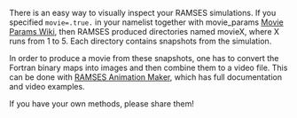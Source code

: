 

There is an easy way to visually inspect your RAMSES simulations. If you specified `movie=.true.` in your namelist together with movie_params [Movie Params Wiki](./Movies), then RAMSES produced directories named movieX, where X runs from 1 to 5. Each directory contains snapshots from the simulation.

In order to produce a movie from these snapshots, one has to convert the Fortran binary maps into images and then combine them to a video file. This can be done with [RAMSES Animation Maker](https://bitbucket.org/biernacki/ram), which has full documentation and video examples.

If you have your own methods, please share them!
